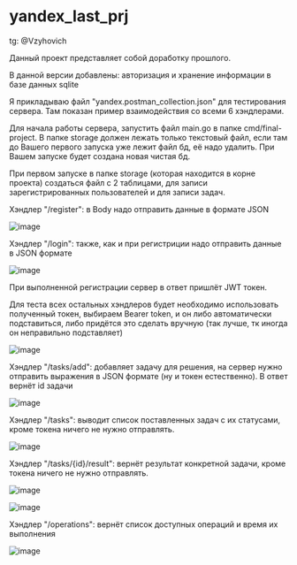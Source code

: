 # yandex_last_prj
tg: @Vzyhovich

Данный проект представляет собой доработку прошлого.

В данной версии добавлены: авторизация и хранение информации в базе данных sqlite

Я прикладываю файл "yandex.postman_collection.json" для тестирования сервера. Там показан пример взаимодействия со всеми 6 хэндлерами.

Для начала работы сервера, запустить файл main.go в папке cmd/final-project. В папке storage должен лежать только текстовый файл, если там до Вашего первого запуска уже лежит файл бд, её надо удалить. При Вашем запуске будет создана новая чистая бд.

При первом запуске в папке storage (которая находится в корне проекта) создаться файл с 2 таблицами, для записи зарегистрированных пользователей и для записи задач.

Хэндлер "/register": в Body надо отправить данные в формате JSON

![image](https://github.com/Kulibyka/grpc_yandex/assets/59702274/3eaa9a3a-8e8e-44e6-b164-99727a3682f4)

Хэндлер "/login": также, как и при регистриции надо отправить данные в JSON формате

![image](https://github.com/Kulibyka/grpc_yandex/assets/59702274/20df6b21-723d-4748-b5a5-e8a8d8d8f29e)


При выполненной регистрации сервер в ответ пришлёт JWT токен. 

Для теста всех остальных хэндлеров будет необходимо использовать полученный токен, выбираем Bearer token, и он либо автоматически подставиться, либо придётся это сделать вручную (так лучше, тк иногда он неправильно подставляет)

![image](https://github.com/Kulibyka/grpc_yandex/assets/59702274/f73f3d0d-7ed6-48a3-86ac-e5e8f3ebed4d)

Хэндлер "/tasks/add": добавляет задачу для решения, на сервер нужно отправить выражения в JSON формате (ну и токен естественно). В ответ вернёт id задачи

![image](https://github.com/Kulibyka/grpc_yandex/assets/59702274/cc248491-e812-49bb-8937-9108aedc5569)

Хэндлер "/tasks": выводит список поставленных задач с их статусами, кроме токена ничего не нужно отправлять.

![image](https://github.com/Kulibyka/grpc_yandex/assets/59702274/3acbd0dc-c1eb-4142-934c-28693ed78d7e)

Хэндлер "/tasks/{id}/result": вернёт результат конкретной задачи, кроме токена ничего не нужно отправлять.

![image](https://github.com/Kulibyka/grpc_yandex/assets/59702274/741e43d9-82f6-49e1-8b08-f86556ab6f89)

![image](https://github.com/Kulibyka/grpc_yandex/assets/59702274/fe0f951e-791f-4096-a7f3-e9b36126119b)

Хэндлер "/operations": вернёт список доступных операций и время их выполнения

![image](https://github.com/Kulibyka/grpc_yandex/assets/59702274/3c3ac0ad-e6ed-40e7-b82d-b4ca5d1febce)
